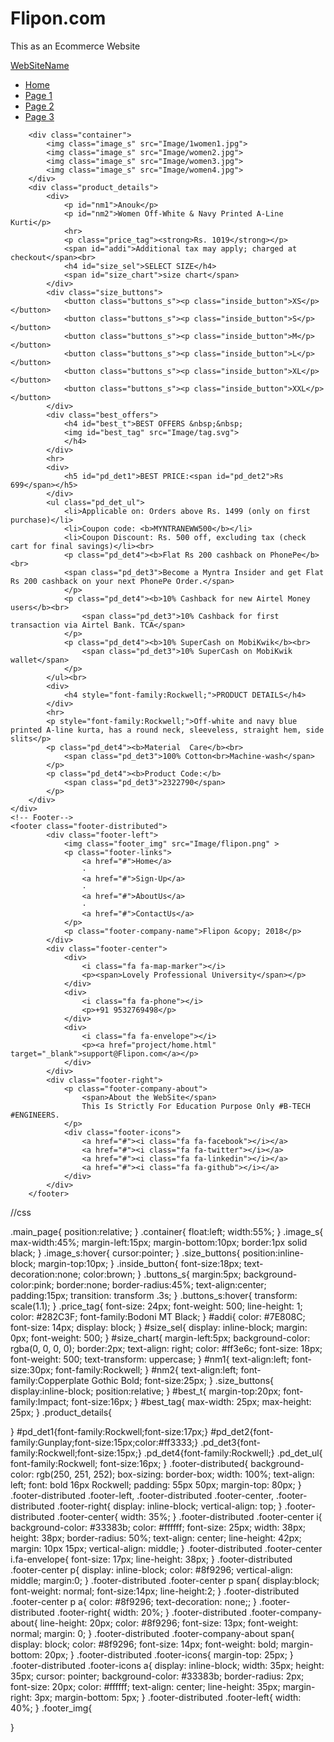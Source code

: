 # Flipon.com
This as an Ecommerce Website
<!DOCTYPE html>
<html>
<head>
	<title>Flipon</title>
	<meta name="viewport" content="width=device-width, initial-scale=1.0">
	<link rel="stylesheet" href="https://maxcdn.bootstrapcdn.com/bootstrap/3.3.7/css/bootstrap.min.css">
	<script src="https://ajax.googleapis.com/ajax/libs/jquery/3.3.1/jquery.min.js"></script>
	<script src="https://maxcdn.bootstrapcdn.com/bootstrap/3.3.7/js/bootstrap.min.js"></script>
	<link rel="stylesheet" type="text/css" href="css/project.css">
	<link rel="stylesheet" href="http://maxcdn.bootstrapcdn.com/font-awesome/4.2.0/css/font-awesome.min.css">
	<link href="http://fonts.googleapis.com/css?family=Cookie" rel="stylesheet" type="text/css">
<head>
<body>
	<!DOCTYPE html>
<html lang="en">
<body>
	<div class="main_page">
		<nav class="navbar navbar-default">
		  <div class="container-fluid">
			<div class="navbar-header">
			  <a class="navbar-brand" href="#">WebSiteName</a>
			</div>
			<ul class="nav navbar-nav">
			  <li class="active"><a href="#">Home</a></li>
			  <li><a href="#">Page 1</a></li>
			  <li><a href="#">Page 2</a></li>
			  <li><a href="#">Page 3</a></li>
			</ul>
		  </div>
		</nav>

		<div class="container">
			<img class="image_s" src="Image/1women1.jpg">
			<img class="image_s" src="Image/women2.jpg">
			<img class="image_s" src="Image/women3.jpg">
			<img class="image_s" src="Image/women4.jpg">
		</div>
		<div class="product_details">
			<div>
				<p id="nm1">Anouk</p>
				<p id="nm2">Women Off-White & Navy Printed A-Line Kurti</p>
				<hr>
				<p class="price_tag"><strong>Rs. 1019</strong></p>
				<span id="addi">Additional tax may apply; charged at checkout</span><br>
				<h4 id="size_sel">SELECT SIZE</h4>
				<span id="size_chart">size chart</span>
			</div>
			<div class="size_buttons">
				<button class="buttons_s"><p class="inside_button">XS</p></button>
				<button class="buttons_s"><p class="inside_button">S</p></button>
				<button class="buttons_s"><p class="inside_button">M</p></button>
				<button class="buttons_s"><p class="inside_button">L</p></button>
				<button class="buttons_s"><p class="inside_button">XL</p></button>
				<button class="buttons_s"><p class="inside_button">XXL</p></button>
			</div>
			<div class="best_offers">
				<h4 id="best_t">BEST OFFERS &nbsp;&nbsp;
				<img id="best_tag" src="Image/tag.svg">
				</h4>
			</div>
			<hr>
			<div>
				<h5 id="pd_det1">BEST PRICE:<span id="pd_det2">Rs 699</span></h5> 
			</div>
			<ul class="pd_det_ul">
				<li>Applicable on: Orders above Rs. 1499 (only on first purchase)</li>
				<li>Coupon code: <b>MYNTRANEWW500</b></li>
				<li>Coupon Discount: Rs. 500 off, excluding tax (check cart for final savings)</li><br>
				<p class="pd_det4"><b>Flat Rs 200 cashback on PhonePe</b><br>
				<span class="pd_det3">Become a Myntra Insider and get Flat Rs 200 cashback on your next PhonePe Order.</span>
				</p>
				<p class="pd_det4"><b>10% Cashback for new Airtel Money users</b><br>
					<span class="pd_det3">10% Cashback for first transaction via Airtel Bank. TCA</span>
				</p>
				<p class="pd_det4"><b>10% SuperCash on MobiKwik</b><br>
					<span class="pd_det3">10% SuperCash on MobiKwik wallet</span>
				</p>
			</ul><br>
			<div>
				<h4 style="font-family:Rockwell;">PRODUCT DETAILS</h4>
			</div>
			<hr>
			<p style="font-family:Rockwell;">Off-white and navy blue printed A-line kurta, has a round neck, sleeveless, straight hem, side slits</p>
			<p class="pd_det4"><b>Material  Care</b><br>
				<span class="pd_det3">100% Cotton<br>Machine-wash</span>
			</p>
			<p class="pd_det4"><b>Product Code:</b>
				<span class="pd_det3">2322790</span>
			</p>
		</div>
	</div>
	<!-- Footer-->
	<footer class="footer-distributed">
			<div class="footer-left">
				<img class="footer_img" src="Image/flipon.png" >
				<p class="footer-links">
					<a href="#">Home</a>
					·
					<a href="#">Sign-Up</a>
					·
					<a href="#">AboutUs</a>
					·
					<a href="#">ContactUs</a>
				</p>
				<p class="footer-company-name">Flipon &copy; 2018</p>
			</div>
			<div class="footer-center">
				<div>
					<i class="fa fa-map-marker"></i>
					<p><span>Lovely Professional University</span></p>
				</div>
				<div>
					<i class="fa fa-phone"></i>
					<p>+91 9532769498</p>
				</div>
				<div>
					<i class="fa fa-envelope"></i>
					<p><a href="project/home.html" target="_blank">support@Flipon.com</a></p>
				</div>
			</div>
			<div class="footer-right">
				<p class="footer-company-about">
					<span>About the WebSite</span>
					This Is Strictly For Education Purpose Only #B-TECH #ENGINEERS.
				</p>
				<div class="footer-icons">
					<a href="#"><i class="fa fa-facebook"></i></a>
					<a href="#"><i class="fa fa-twitter"></i></a>
					<a href="#"><i class="fa fa-linkedin"></i></a>
					<a href="#"><i class="fa fa-github"></i></a>
				</div>
			</div>
		</footer>
</body>
</html>

</body>
</html>
//css

.main_page{
	position:relative;
}
.container{
	float:left;
	width:55%;
}
.image_s{
	max-width:45%;
	margin-left:15px;
	margin-bottom:10px;
	border:1px solid black;
}
.image_s:hover{
	cursor:pointer;
}
.size_buttons{
	position:inline-block;
	margin-top:10px;
}
.inside_button{
	font-size:18px;
	text-decoration:none;
	color:brown;
}
.buttons_s{
	margin:5px;
	background-color:pink;
	border:none;
	border-radius:45%;
	text-align:center;
	padding:15px;
	transition: transform .3s;
}
.buttons_s:hover{
	 transform: scale(1.1);
}
.price_tag{
	font-size: 24px;
    font-weight: 500;
    line-height: 1;
    color: #282C3F;
	font-family:Bodoni MT Black;
}
#addi{
	color: #7E808C;
    font-size: 14px;
    display: block;
}
#size_sel{
	display: inline-block;
    margin: 0px;
    font-weight: 500;
}
#size_chart{
	margin-left:5px;
    background-color: rgba(0, 0, 0, 0);
    border:2px;
    text-align: right;
    color: #ff3e6c;
    font-size: 18px;
    font-weight: 500;
    text-transform: uppercase;
}
#nm1{
	text-align:left;
	font-size:30px;
	font-family:Rockwell;
}
#nm2{
	text-align:left;
	font-family:Copperplate Gothic Bold;
	font-size:25px;
}
.size_buttons{
	display:inline-block;
	position:relative;
}
#best_t{
	margin-top:20px;
	font-family:Impact;
	font-size:16px;
}
#best_tag{
	max-width: 25px;
	max-height: 25px;
}
.product_details{
	
}
#pd_det1{font-family:Rockwell;font-size:17px;}
#pd_det2{font-family:Gunplay;font-size:15px;color:#ff3333;}
.pd_det3{font-family:Rockwell;font-size:15px;}
.pd_det4{font-family:Rockwell;}
.pd_det_ul{
	font-family:Rockwell;
	font-size:16px;
}
.footer-distributed{
	background-color: rgb(250, 251, 252);
	box-sizing: border-box;
	width: 100%;
	text-align: left;
	font: bold 16px Rockwell;
	padding: 55px 50px;
	margin-top: 80px;
}
.footer-distributed .footer-left,
.footer-distributed .footer-center,
.footer-distributed .footer-right{
	display: inline-block;
	vertical-align: top;
}
.footer-distributed .footer-center{
	width: 35%;
}
.footer-distributed .footer-center i{
	background-color:  #33383b;
	color: #ffffff;
	font-size: 25px;
	width: 38px;
	height: 38px;
	border-radius: 50%;
	text-align: center;
	line-height: 42px;
	margin: 10px 15px;
	vertical-align: middle;
}
.footer-distributed .footer-center i.fa-envelope{
	font-size: 17px;
	line-height: 38px;
}
.footer-distributed .footer-center p{
	display: inline-block;
	color: #8f9296;
	vertical-align: middle;
	margin:0;
}
.footer-distributed .footer-center p span{
	display:block;
	font-weight: normal;
	font-size:14px;
	line-height:2;
}
.footer-distributed .footer-center p a{
	color:  #8f9296;
	text-decoration: none;;
}
.footer-distributed .footer-right{
	width: 20%;
}
.footer-distributed .footer-company-about{
	line-height: 20px;
	color:  #8f9296;
	font-size: 13px;
	font-weight: normal;
	margin: 0;
}
.footer-distributed .footer-company-about span{
	display: block;
	color:  #8f9296;
	font-size: 14px;
	font-weight: bold;
	margin-bottom: 20px;
}
.footer-distributed .footer-icons{
	margin-top: 25px;
}
.footer-distributed .footer-icons a{
	display: inline-block;
	width: 35px;
	height: 35px;
	cursor: pointer;
	background-color:  #33383b;
	border-radius: 2px;
	font-size: 20px;
	color: #ffffff;
	text-align: center;
	line-height: 35px;
	margin-right: 3px;
	margin-bottom: 5px;
}
.footer-distributed .footer-left{
	width: 40%;
}
.footer_img{
	
}

